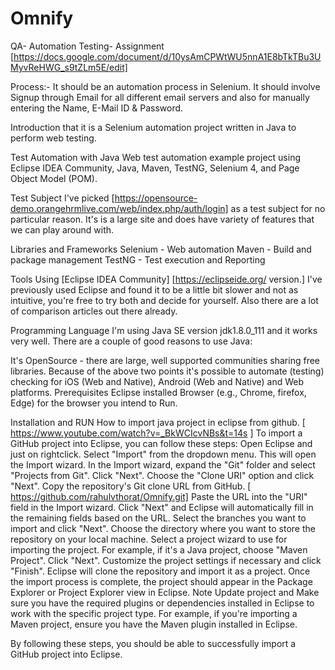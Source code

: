 # Omnify
QA- Automation Testing- Assignment
[https://docs.google.com/document/d/10ysAmCPWtWU5nnA1E8bTkTBu3UMyvReHWG_s9tZLm5E/edit]

Process:-
It should be an automation process in Selenium. It should involve Signup through Email for all different email servers and also for manually entering the Name, E-Mail ID & Password.

Introduction
that it is a Selenium automation project written in Java to perform web testing.

Test Automation with Java
Web test automation example project using Eclipse IDEA Community, Java, Maven, TestNG, Selenium 4, and Page Object Model (POM).

Test Subject
I've picked [https://opensource-demo.orangehrmlive.com/web/index.php/auth/login] as a test subject for no particular reason. It's is a large site and does have variety of features that we can play around with.

Libraries and Frameworks
Selenium - Web automation
Maven - Build and package management
TestNG - Test execution and Reporting

Tools
Using [Eclipse IDEA Community] [https://eclipseide.org/ version.] I've previously used Eclipse and found it to be a little bit slower and not as intuitive, you're free to try both and decide for yourself. Also there are a lot of comparison articles out there already.

Programming Language
I'm using Java SE version jdk1.8.0_111 and it works very well. There are a couple of good reasons to use Java:

It's OpenSource - there are large, well supported communities sharing free libraries.
Because of the above two points it's possible to automate (testing) checking for iOS (Web and Native), Android (Web and Native) and Web platforms.
Prerequisites
Eclipse installed Browser (e.g., Chrome, firefox, Edge) for the browser you intend to Run.

Installation and RUN
How to import java project in eclipse from github. [ https://www.youtube.com/watch?v=_BkWCIcvNBs&t=14s ]
To import a GitHub project into Eclipse, you can follow these steps:
Open Eclipse and just on rightclick.
Select "Import" from the dropdown menu. This will open the Import wizard.
In the Import wizard, expand the "Git" folder and select "Projects from Git". Click "Next".
Choose the "Clone URI" option and click "Next".
Copy the repository's Git clone URL from GitHub. [ https://github.com/rahulvthorat/Omnify.git]
Paste the URL into the "URI" field in the Import wizard.
Click "Next" and Eclipse will automatically fill in the remaining fields based on the URL.
Select the branches you want to import and click "Next".
Choose the directory where you want to store the repository on your local machine.
Select a project wizard to use for importing the project. For example, if it's a Java project, choose "Maven Project". Click "Next".
Customize the project settings if necessary and click "Finish". Eclipse will clone the repository and import it as a project.
Once the import process is complete, the project should appear in the Package Explorer or Project Explorer view in Eclipse.
Note
Update project and Make sure you have the required plugins or dependencies installed in Eclipse to work with the specific project type. For example, if you're importing a Maven project, ensure you have the Maven plugin installed in Eclipse.

By following these steps, you should be able to successfully import a GitHub project into Eclipse.

